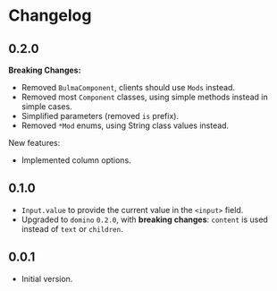 # Changelog

## 0.2.0

**Breaking Changes:**

- Removed `BulmaComponent`, clients should use `Mods` instead.
- Removed most `Component` classes, using simple methods instead in simple cases.
- Simplified parameters (removed `is` prefix).
- Removed `*Mod` enums, using String class values instead.

New features:

- Implemented column options.

## 0.1.0

- `Input.value` to provide the current value in the `<input>` field.
- Upgraded to `domino` `0.2.0`, with **breaking changes**: `content` is used instead of `text` or `children`.

## 0.0.1

- Initial version.
